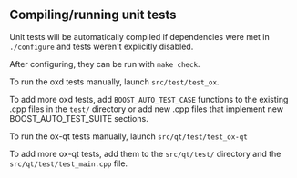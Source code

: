 Compiling/running unit tests
------------------------------------

Unit tests will be automatically compiled if dependencies were met in `./configure`
and tests weren't explicitly disabled.

After configuring, they can be run with `make check`.

To run the oxd tests manually, launch `src/test/test_ox`.

To add more oxd tests, add `BOOST_AUTO_TEST_CASE` functions to the existing
.cpp files in the `test/` directory or add new .cpp files that
implement new BOOST_AUTO_TEST_SUITE sections.

To run the ox-qt tests manually, launch `src/qt/test/test_ox-qt`

To add more ox-qt tests, add them to the `src/qt/test/` directory and
the `src/qt/test/test_main.cpp` file.
